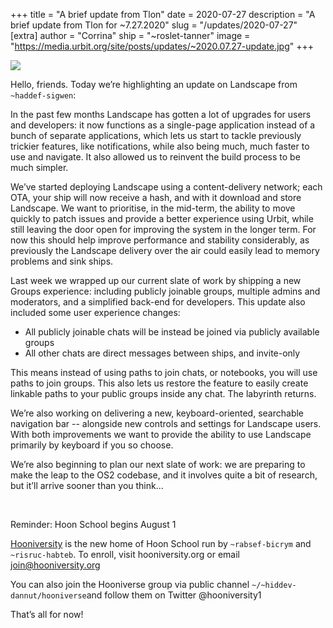 +++
title = "A brief update from Tlon"
date = 2020-07-27
description = "A brief update from Tlon for ~7.27.2020"
slug = "/updates/2020-07-27"
[extra]
author = "Corrina"
ship = "~roslet-tanner"
image = "https://media.urbit.org/site/posts/updates/~2020.07.27-update.jpg"
+++

![](https://media.urbit.org/site/posts/updates/~2020.07.27-update.jpg)

Hello, friends. Today we’re highlighting an update on Landscape from `~haddef-sigwen`:

In the past few months Landscape has gotten a lot of upgrades for users and developers: it now functions as a single-page application instead of a bunch of separate applications, which lets us start to tackle previously trickier features, like notifications, while also being much, much faster to use and navigate. It also allowed us to reinvent the build process to be much simpler.

We’ve started deploying Landscape using a content-delivery network; each OTA, your ship will now receive a hash, and with it download and store Landscape. We want to prioritise, in the mid-term, the ability to move quickly to patch issues and provide a better experience using Urbit, while still leaving the door open for improving the system in the longer term. For now this should help improve performance and stability considerably, as previously the Landscape delivery over the air could easily lead to memory problems and sink ships.

Last week we wrapped up our current slate of work by shipping a new Groups experience: including publicly joinable groups, multiple admins and moderators, and a simplified back-end for developers. This update also included some user experience changes:

- All publicly joinable chats will be instead be joined via publicly available groups
- All other chats are direct messages between ships, and invite-only

This means instead of using paths to join chats, or notebooks, you will use paths to join groups. This also lets us restore the feature to easily create linkable paths to your public groups inside any chat. The labyrinth returns.

We’re also working on delivering a new, keyboard-oriented, searchable navigation bar -- alongside new controls and settings for Landscape users. With both improvements we want to provide the ability to use Landscape primarily by keyboard if you so choose.

We’re also beginning to plan our next slate of work: we are preparing to make the leap to the OS2 codebase, and it involves quite a bit of research, but it’ll arrive sooner than you think…

<br>

Reminder: Hoon School begins August 1
 
[Hooniversity](https://hooniversity.org/) is the new home of Hoon School run by `~rabsef-bicrym` and `~risruc-habteb`. To enroll, visit hooniversity.org or email join@hooniversity.org
 
You can also join the Hooniverse group via public channel `~/~hiddev-dannut/hooniverse`and follow them on Twitter @hooniversity1
 
That’s all for now!
